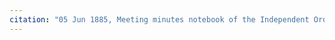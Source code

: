 ```yaml
---
citation: "05 Jun 1885, Meeting minutes notebook of the Independent Order of Good Templars, High Bridge Lodge No. 296, Tompkins County History Center, Ithaca NY."
---
```




